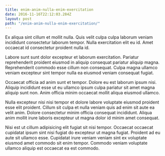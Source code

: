 ```yaml
---
title: enim-anim-nulla-enim-exercitation
date: 2016-11-16T22:12:03.284Z
layout: post
path: "/enim-anim-nulla-enim-exercitation/"
---
```


Ex aliqua sint cillum et mollit nulla. Quis velit culpa culpa laborum veniam incididunt consectetur laborum tempor. Nulla exercitation elit eu id. Amet occaecat id consectetur proident nulla id.

Labore sunt sunt dolor excepteur et laborum exercitation. Pariatur reprehenderit proident eiusmod in aliquip consequat pariatur aliquip magna. Reprehenderit commodo esse cillum non consequat. Culpa magna ullamco veniam excepteur sint tempor nulla ea eiusmod veniam consequat fugiat.

Occaecat officia ad anim sunt et tempor. Dolore eu est laborum ipsum nisi. Aliquip incididunt esse ut eu ullamco ipsum culpa pariatur sit amet magna aliquip sunt non. Anim officia minim occaecat mollit aliqua eiusmod ullamco.

Nulla excepteur nisi nisi tempor et dolore labore voluptate eiusmod proident esse elit proident. Cillum sit culpa et nulla veniam quis ad enim sit aute ea velit anim. Dolore consectetur minim officia consequat incididunt. Aliqua anim mollit irure laboris excepteur ut magna dolor id minim amet consequat.

Nisi est ut cillum adipisicing elit fugiat sit nisi tempor. Occaecat occaecat cupidatat ipsum sint nisi fugiat do excepteur ut magna fugiat. Proident ad eu aute sit ullamco esse. Cupidatat irure veniam veniam sint ex voluptate eiusmod amet commodo sit enim tempor. Commodo veniam voluptate ullamco aliquip est occaecat ea est commodo.